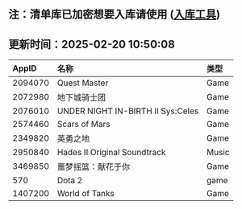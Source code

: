 ## 注：清单库已加密想要入库请使用 ([入库工具](https://github.com/BlankTMing/ManifestAutoUpdate/releases))

## 更新时间：2025-02-20 10:50:08
| AppID | 名称 | 类型  |
| :-------------------- | :----------------------------- | :----------- |
| 2094070 | Quest Master| Game |
| 2072980 | 地下城骑士团| Game |
| 2076010 | UNDER NIGHT IN-BIRTH II Sys:Celes| Game |
| 2574460 | Scars of Mars| Game |
| 2349820 | 英勇之地| Game |
| 2950840 | Hades II Original Soundtrack | Music |
| 3469850 | 噩梦摇篮：献花于你| Game |
| 570 | Dota 2| game |
| 1407200 | World of Tanks| Game |

